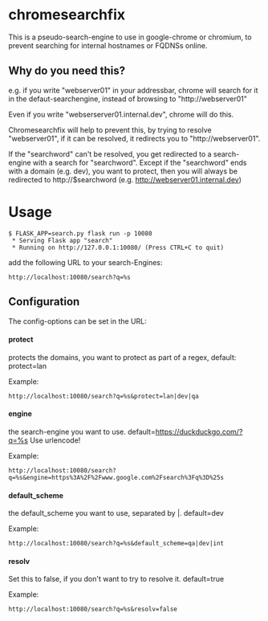 # chromesearchfix

This is a pseudo-search-engine to use in google-chrome or chromium, to prevent
searching for internal hostnames or FQDNSs online.

## Why do you need this?

e.g. if you write "webserver01" in your addressbar, chrome will search for it
in the defaut-searchengine, instead of browsing to "http://webserver01"

Even if you write "webserserver01.internal.dev", chrome will do this.

Chromesearchfix will help to prevent this, by trying to resolve "webserver01",
if it can be resolved, it redirects you to "http://webserver01".

If the "searchword" can't be resolved, you get redirected to a search-engine
with a search for "searchword". Except if the "searchword" ends with a domain
(e.g. dev), you want to protect, then you will always be redirected to
http://$searchword (e.g. http://webserver01.internal.dev)

# Usage

```
$ FLASK_APP=search.py flask run -p 10080
 * Serving Flask app "search"
 * Running on http://127.0.0.1:10080/ (Press CTRL+C to quit)
```

add the following URL to your search-Engines:

    http://localhost:10080/search?q=%s

## Configuration

The config-options can be set in the URL:

#### protect

protects the domains, you want to protect as part of a regex, default: protect=lan

Example:

    http://localhost:10080/search?q=%s&protect=lan|dev|qa

#### engine

the search-engine you want to use. default=https://duckduckgo.com/?q=%s
Use urlencode!

Example:

    http://localhost:10080/search?q=%s&engine=https%3A%2F%2Fwww.google.com%2Fsearch%3Fq%3D%25s

#### default_scheme

the default_scheme you want to use, separated by |. default=dev

Example:

    http://localhost:10080/search?q=%s&default_scheme=qa|dev|int

#### resolv

Set this to false, if you don't want to try to resolve it. default=true

Example:

    http://localhost:10080/search?q=%s&resolv=false

